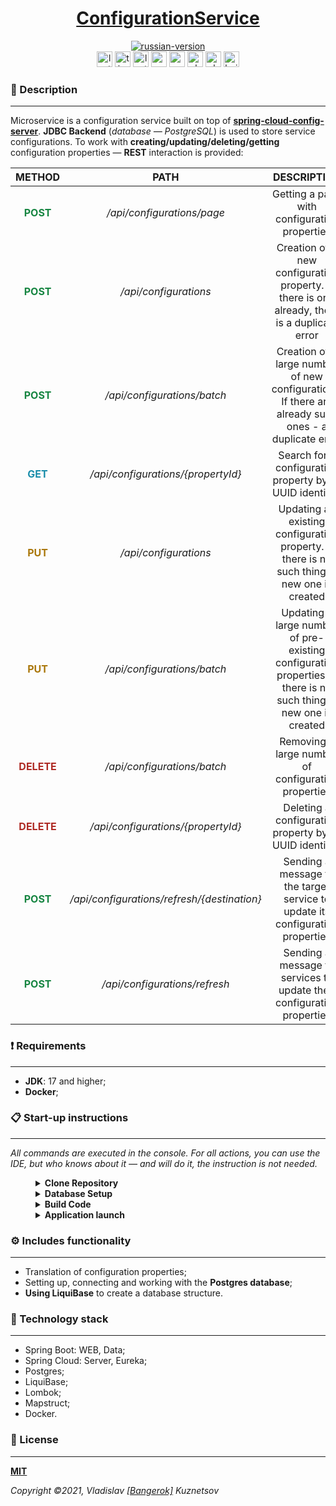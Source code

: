 <!--suppress HtmlDeprecatedAttribute -->
<div align="center">
    <h1>
        <a href="https://ninjaenterprise.github.io/ConfigurationService/">ConfigurationService</a>
    </h1>
</div>

<div align="center">
    <a href="https://github.com/NinjaEnterprise/ConfigurationService/blob/master/docs/translations/README_RU.md">
        <img alt="russian-version" src="https://raw.githubusercontent.com/NinjaEnterprise/ConfigurationService/master/assets/languages/russian.png"/>
    </a>
</div>

<div align="center">
    <img src="https://img.shields.io/github/last-commit/NinjaEnterprise/ConfigurationService" height="25" alt="last-commit" />
    <img src="https://wakatime.com/badge/github/NinjaEnterprise/ConfigurationService.svg" height="25" alt="time-with-code" />
    <img src="https://img.shields.io/github/v/release/NinjaEnterprise/ConfigurationService" height="25" alt="last-release" />
    <img src="https://tokei.rs/b1/github/NinjaEnterprise/ConfigurationService?category=code" height="25" alt="code-lines" />
    <img src="https://sonarcloud.io/api/project_badges/measure?project=NinjaEnterprise_ConfigurationService&metric=bugs" height="25" alt="sonar-cloud-bugs" />
    <img src="https://github.com/NinjaEnterprise/ConfigurationService/actions/workflows/check-style.yml/badge.svg" height="25" alt="checking-style" />
    <img src="https://github.com/NinjaEnterprise/ConfigurationService/actions/workflows/sonar.yml/badge.svg" height="25" alt="checking-sonar" />
    <img src="https://github.com/NinjaEnterprise/ConfigurationService/actions/workflows/build.yml/badge.svg" height="25" alt="build" />
</div>

### 📖 Description
___

Microservice is a configuration service built on top of
**[spring-cloud-config-server](https://cloud.spring.io/spring-cloud-config/reference/html/)**. **JDBC Backend**
(_database — PostgreSQL_) is used to store service configurations. To work with **creating/updating/deleting/getting**
configuration properties — **REST** interaction is provided:

<table>
    <thead>
      <tr>
        <th>METHOD</th>
        <th>PATH</th>
        <th>DESCRIPTION</th>
        <th>BODY</th>
        <th>PARAM</th>
        <th>RESPONSE</th>
      </tr>
    </thead>
    <tbody align="center">
      <tr>
        <td style="color: #168541"><b>POST</b></td>
        <td><i>/api/configurations/page</i></td>
        <td>Getting a page with configuration properties</td>
        <td><a href="https://github.com/NinjaEnterprise/SearchLibraryWithQueryDsl/blob/master/src/main/java/io/github/ninjaenterprise/search/model/SearchSettings.java"><b>SearchSettings</b></a></td>
        <td>-</td>
        <td><b><a href="https://github.com/NinjaEnterprise/SearchLibraryWithQueryDsl/blob/master/src/main/java/io/github/ninjaenterprise/search/model/TableResult.java">TableResult</a>&lt;PropertyReturnDto&gt;</b></td>
      </tr>
      <tr>
        <td style="color: #168541"><b>POST</b></td>
        <td><i>/api/configurations</i></td>
        <td>Creation of a new configuration property. If there is one already, there is a duplicate error</td>
        <td><b>PropertyDto</b></td>
        <td><b>refresh</b></td>
        <td><b>PropertyReturnDto</b></td>
      </tr>
      <tr>
        <td style="color: #168541"><b>POST</b></td>
        <td><i>/api/configurations/batch</i></td>
        <td>Creation of a large number of new configurations. If there are already such ones - a duplicate error</td>
        <td><b>List&lt;PropertyDto&gt;</b></td>
        <td><b>refresh</b></td>
        <td><b>List&lt;PropertyReturnDto&gt;</b></td>
      </tr>
      <tr>
        <td style="color: #198daa"><b>GET</b></td>
        <td><i>/api/configurations/{propertyId}</i></td>
        <td>Search for a configuration property by its UUID identifier</td>
        <td>-</td>
        <td>-</td>
        <td><b>PropertyReturnDto</b></td>
      </tr>
      <tr>
        <td style="color: #aa770a"><b>PUT</b></td>
        <td><i>/api/configurations</i></td>
        <td>Updating an existing configuration property. If there is no such thing, a new one is created</td>
        <td><b>PropertyDto</b></td>
        <td>refresh</td>
        <td><b>PropertyReturnDto</b></td>
      </tr>
      <tr>
        <td style="color: #aa770a"><b>PUT</b></td>
        <td><i>/api/configurations/batch</i></td>
        <td>Updating a large number of pre-existing configuration properties. If there is no such thing, a new one is created</td>
        <td><b>List&lt;PropertyDto&gt;</b></td>
        <td>refresh</td>
        <td><b>List&lt;PropertyReturnDto&gt;</b></td>
      </tr>
      <tr>
        <td style="color: #ae2a24"><b>DELETE</b></td>
        <td><i>/api/configurations/batch</i></td>
        <td>Removing a large number of configuration properties</td>
        <td><a href="https://github.com/NinjaEnterprise/SearchLibraryWithQueryDsl/blob/master/src/main/java/io/github/ninjaenterprise/search/model/SearchSettingsSimple.java"><b>SearchSettingsSimple</b></a></td>
        <td>refresh</td>
        <td><b>List&lt;PropertyReturnDto&gt;</b></td>
      </tr>
      <tr>
        <td style="color: #ae2a24"><b>DELETE</b></td>
        <td><i>/api/configurations/{propertyId}</i></td>
        <td>Deleting a configuration property by its UUID identifier</td>
        <td>-</td>
        <td>refresh</td>
        <td><b>PropertyReturnDto</b></td>
      </tr>
      <tr>
        <td style="color: #168541"><b>POST</b></td>
        <td><i>/api/configurations/refresh/{destination}</i></td>
        <td>Sending a message to the target service to update its configuration properties</td>
        <td>-</td>
        <td>-</td>
        <td>-</td>
      </tr>
      <tr>
        <td style="color: #168541"><b>POST</b></td>
        <td><i>/api/configurations/refresh</i></td>
        <td>Sending a message to services to update their configuration properties</td>
        <td><b>List&lt;String&gt;</b></td>
        <td>-</td>
        <td>-</td>
      </tr>
    </tbody>
</table>

### ❗ Requirements
___

* **JDK**: 17 and higher;
* **Docker**;

### 📋 Start-up instructions
___

*All commands are executed in the console. For all actions, you can use the IDE, but who knows about it — and
will do it, the instruction is not needed.*
<details style="margin-left: 40px">	
   <summary><b>Clone Repository</b></summary>

   <ol>
      <li>Create a folder: <code>mkdir GitProjects</code> (the folder name can be anything, but you will need to 
      continue to use only it);</li>
      <li>Go to the folder: <code>cd GitProjects</code>;</li>
      <li>Cloning a repository: <code>git clone https://github.com/NinjaEnterprise/ConfigurationService.git</code>;</li>
      <li>Go to the folder: <code>cd ConfigurationService</code>.</li>
      <li>Complete.</li>
   </ol>
</details>

<details style="margin-left: 40px">	
   <summary><b>Database Setup</b></summary>

   <i>After cloning the repository — we should already be in the project folder.</i>
   <ol>
      <li>For docker to work, you need to <b><a href="https://docs.docker.com/engine/install/">install</a></b> it first;</li>
      <li>To configure the database required for the application to work, go to the folder: <code>cd docker\postgresql</code>;</li>
      <li>Run the .bat file with the command: <code>postgres.bat</code>. <b>Default port: 5025</b></li>
   </ol>
</details>

<details style="margin-left: 40px">	
   <summary><b>Build Code</b></summary>

   <ol>
      <li>After starting docker and setting up the database, we go back to the root of the project: <code>cd ..\..</code>;</li>
      <li>We execute the command: <code>mvn clean install</code>.</li>
   </ol>
</details>

<details style="margin-left: 40px">	
   <summary><b>Application launch</b></summary>

After building the application, execute the command: <code>mvn spring-boot:run</code>. <b>Default port: 8888</b>.
</details>

### ⚙ Includes functionality
___

- Translation of configuration properties;
- Setting up, connecting and working with the **Postgres database**;
- **Using LiquiBase** to create a database structure.

### 🔨 Technology stack
___

- Spring Boot: WEB, Data;
- Spring Cloud: Server, Eureka;
- Postgres;
- LiquiBase;
- Lombok;
- Mapstruct;
- Docker.

### 🎫 License
___

**[MIT](https://github.com/NinjaEnterprise/ConfigurationService/blob/master/LICENSE)**

_Copyright ©2021, Vladislav [[Bangerok]](https://github.com/Bangerok) Kuznetsov_